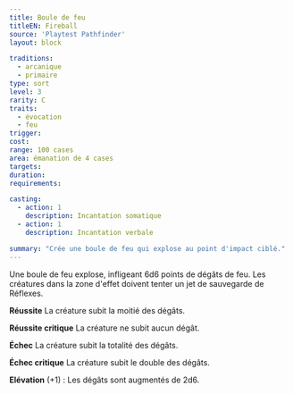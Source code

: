 ```yaml
---
title: Boule de feu
titleEN: Fireball
source: 'Playtest Pathfinder'
layout: block

traditions:
  - arcanique
  - primaire
type: sort
level: 3
rarity: C
traits:
  - évocation
  - feu
trigger: 
cost: 
range: 100 cases
area: émanation de 4 cases
targets: 
duration: 
requirements: 

casting:
  - action: 1
    description: Incantation somatique
  - action: 1
    description: Incantation verbale

summary: "Crée une boule de feu qui explose au point d'impact ciblé."
---
```

Une boule de feu explose, infligeant 6d6 points de dégâts de feu. Les créatures dans la zone d'effet doivent tenter un jet de sauvegarde de Réflexes.

**Réussite** La créature subit la moitié des dégâts.

**Réussite critique** La créature ne subit aucun dégât.

**Échec** La créature subit la totalité des dégâts.

**Échec critique** La créature subit le double des dégâts.

**Elévation** (+1) : Les dégâts sont augmentés de 2d6.
